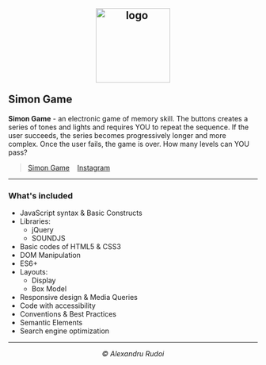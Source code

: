 ## <p align="center"><a href="https://alexandrurudoi.github.io/Simon-Game/"><img src="https://i.ibb.co/VV4Xyj1/apple-touch-icon.png" alt="logo" width="150px" border="0"></a></p>Simon Game

**Simon Game** - an electronic game of memory skill. The buttons creates a series of tones and lights and requires YOU to repeat the sequence. If the user succeeds, the series becomes progressively longer and more complex. Once the user fails, the game is over. How many levels can YOU pass?

> <p><a href="https://alexandrurudoi.github.io/Simon-Game/">Simon Game</a>&nbsp;&nbsp;&nbsp;&nbsp;<a href="https://www.instagram.com/ralexhp25/">Instagram</a>&nbsp;&nbsp;&nbsp;&nbsp;</p>

---

### What's included

+ JavaScript syntax & Basic Constructs
+ Libraries:
  * jQuery
  * SOUNDJS
+ Basic codes of HTML5 & CSS3
+ DOM Manipulation
+ ES6+
+ Layouts:
  * Display
  * Box Model
+ Responsive design & Media Queries
+ Code with accessibility
+ Conventions & Best Practices
+ Semantic Elements
+ Search engine optimization

---

<p align="center"><em>&copy; Alexandru Rudoi</em></p>
